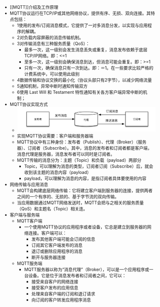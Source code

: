 - [[MQTT]]介绍及工作原理
- MQTT协议运行在TCP/IP或其他网络协议，提供有序、无损、双向连接。其特点包括：
	- 1使用的发布/订阅消息模式，它提供了一对多消息分发，以实现与应用程序的解耦。
	- 2对负载内容屏蔽的消息传输机制。
	- 3对传输消息有三种服务质量（QoS）：
		- 最多一次，这一级别会发生消息丢失或重复，消息发布依赖于底层TCP/IP网络。即：<=1
		- 至多一次，这一级别会确保消息到达，但消息可能会重复。即：>=1
		- 只有一次，确保消息只有一次到达。即：＝1。在一些要求比较严格的计费系统中，可以使用此级别
	- 4数据传输和协议交换的最小化（协议头部只有2字节），以减少网络流量
	- 5通知机制，异常中断时通知传输双方
	- 6使用 Last Will 和 Testament 特性通知有关各方客户端异常中断的机制；
- MQTT协议实现方式
	- ![image.png](../assets/image_1660894588535_0.png)
	- 实现MQTT协议需要：客户端和服务器端
	- MQTT协议中有三种身份：发布者（Publish）、代理（Broker）（服务器）、订阅者（Subscribe）。其中，消息的发布者和订阅者都是客户端，消息代理是服务器，消息发布者可以同时是订阅者。
	- MQTT传输的消息分为：主题（Topic）和负载（payload）两部分
		- Topic，可以理解为消息的类型，订阅者订阅（Subscribe）后，就会收到该主题的消息内容（payload）
		- payload，可以理解为消息的内容，是指订阅者具体要使用的内容
- 网络传输与应用消息
	- MQTT会构建底层网络传输：它将建立客户端到服务器的连接，提供两者之间的一个有序的、无损的、基于字节流的双向传输。
	- 当应用数据通过MQTT网络发送时，MQTT会把与之相关的服务质量（QoS）和主题名（Topic）相关连。
- 客户端与服务端
	- MQTT客户端
		- 一个使用MQTT协议的应用程序或者设备，它总是建立到服务器的网络连接。客户端可以：
			- 发布其他客户端可能会订阅的信息
			- 订阅其它客户端发布的消息
			- 退订或删除应用程序的消息
			- 断开与服务器连接
	- MQTT服务端
		- MQTT服务器以称为“消息代理”（Broker），可以是一个应用程序或一台设备。它是位于消息发布者和订阅者之间，它可以：
			- 接受来自客户的网络连接
			- 接受客户发布的应用信息
			- 处理来自客户端的订阅和退订请求
			- 向订阅的客户转发应用程序消息